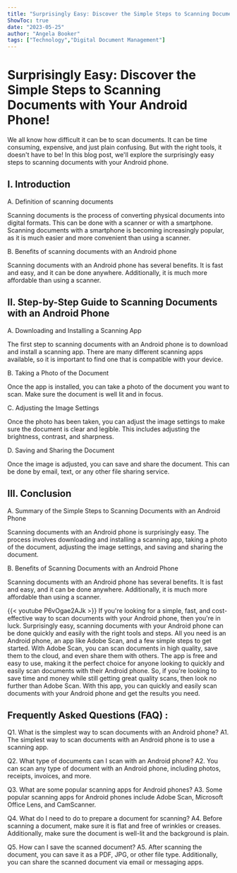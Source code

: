 ```yaml
---
title: "Surprisingly Easy: Discover the Simple Steps to Scanning Documents with Your Android Phone!"
ShowToc: true 
date: "2023-05-25"
author: "Angela Booker" 
tags: ["Technology","Digital Document Management"]
---
```

# Surprisingly Easy: Discover the Simple Steps to Scanning Documents with Your Android Phone!

We all know how difficult it can be to scan documents. It can be time consuming, expensive, and just plain confusing. But with the right tools, it doesn't have to be! In this blog post, we'll explore the surprisingly easy steps to scanning documents with your Android phone.

## I. Introduction

A. Definition of scanning documents

Scanning documents is the process of converting physical documents into digital formats. This can be done with a scanner or with a smartphone. Scanning documents with a smartphone is becoming increasingly popular, as it is much easier and more convenient than using a scanner.

B. Benefits of scanning documents with an Android phone

Scanning documents with an Android phone has several benefits. It is fast and easy, and it can be done anywhere. Additionally, it is much more affordable than using a scanner.

## II. Step-by-Step Guide to Scanning Documents with an Android Phone

A. Downloading and Installing a Scanning App

The first step to scanning documents with an Android phone is to download and install a scanning app. There are many different scanning apps available, so it is important to find one that is compatible with your device.

B. Taking a Photo of the Document

Once the app is installed, you can take a photo of the document you want to scan. Make sure the document is well lit and in focus.

C. Adjusting the Image Settings

Once the photo has been taken, you can adjust the image settings to make sure the document is clear and legible. This includes adjusting the brightness, contrast, and sharpness.

D. Saving and Sharing the Document

Once the image is adjusted, you can save and share the document. This can be done by email, text, or any other file sharing service.

## III. Conclusion

A. Summary of the Simple Steps to Scanning Documents with an Android Phone

Scanning documents with an Android phone is surprisingly easy. The process involves downloading and installing a scanning app, taking a photo of the document, adjusting the image settings, and saving and sharing the document.

B. Benefits of Scanning Documents with an Android Phone

Scanning documents with an Android phone has several benefits. It is fast and easy, and it can be done anywhere. Additionally, it is much more affordable than using a scanner.

{{< youtube P6vOgae2AJk >}} 
If you're looking for a simple, fast, and cost-effective way to scan documents with your Android phone, then you're in luck. Surprisingly easy, scanning documents with your Android phone can be done quickly and easily with the right tools and steps. All you need is an Android phone, an app like Adobe Scan, and a few simple steps to get started. With Adobe Scan, you can scan documents in high quality, save them to the cloud, and even share them with others. The app is free and easy to use, making it the perfect choice for anyone looking to quickly and easily scan documents with their Android phone. So, if you're looking to save time and money while still getting great quality scans, then look no further than Adobe Scan. With this app, you can quickly and easily scan documents with your Android phone and get the results you need.

## Frequently Asked Questions (FAQ) :
Q1. What is the simplest way to scan documents with an Android phone?
A1. The simplest way to scan documents with an Android phone is to use a scanning app. 

Q2. What type of documents can I scan with an Android phone?
A2. You can scan any type of document with an Android phone, including photos, receipts, invoices, and more.

Q3. What are some popular scanning apps for Android phones?
A3. Some popular scanning apps for Android phones include Adobe Scan, Microsoft Office Lens, and CamScanner.

Q4. What do I need to do to prepare a document for scanning?
A4. Before scanning a document, make sure it is flat and free of wrinkles or creases. Additionally, make sure the document is well-lit and the background is plain.

Q5. How can I save the scanned document?
A5. After scanning the document, you can save it as a PDF, JPG, or other file type. Additionally, you can share the scanned document via email or messaging apps.


